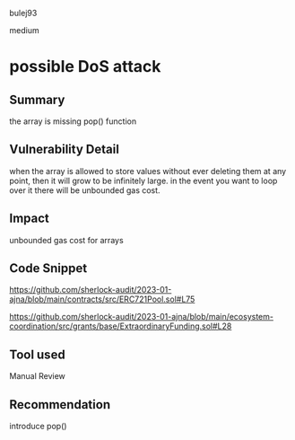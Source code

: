bulej93

medium

# possible DoS attack

## Summary
the array is missing pop() function 
## Vulnerability Detail
when the array is allowed to store values without ever deleting them at any point, then it will grow to be infinitely large. in the event you want to loop over it there will be unbounded gas cost.
## Impact
unbounded gas cost for arrays
## Code Snippet
https://github.com/sherlock-audit/2023-01-ajna/blob/main/contracts/src/ERC721Pool.sol#L75

https://github.com/sherlock-audit/2023-01-ajna/blob/main/ecosystem-coordination/src/grants/base/ExtraordinaryFunding.sol#L28
## Tool used

Manual Review

## Recommendation
introduce pop()